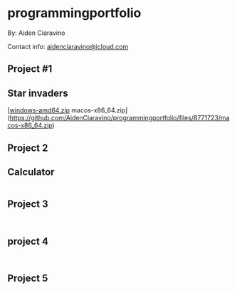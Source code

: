 # programmingportfolio
By: Aiden Ciaravino

Contact info: aidenciaravino@icloud.com



## Project #1
## Star invaders 

[[windows-amd64.zip](https://github.com/AidenCiaravino/programmingportfolio/files/8771730/windows-amd64.zip)
macos-x86_64.zip](https://github.com/AidenCiaravino/programmingportfolio/files/8771723/macos-x86_64.zip)
![]()

## Project 2
## Calculator

![]()

## Project 3
##

![]()

## project 4
##

![]()

## Project 5
##

![]()
